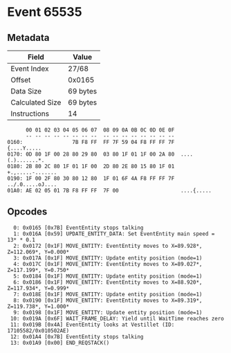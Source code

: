# Event 65535

## Metadata

| Field           | Value    |
|-----------------|----------|
| Event Index     | 27/68    |
| Offset          | 0x0165   |
| Data Size       | 69 bytes |
| Calculated Size | 69 bytes |
| Instructions    | 14       |

```
      00 01 02 03 04 05 06 07  08 09 0A 0B 0C 0D 0E 0F
      -- -- -- -- -- -- -- --  -- -- -- -- -- -- -- --
0160:                7B F8 FF  FF 7F 59 04 F8 FF FF 7F       {....Y.....
0170: 0D 80 1F 00 28 80 29 80  03 80 1F 01 1F 00 2A 80  ....(.).......*.
0180: 2B 80 2C 80 1F 01 1F 00  2D 80 2E 80 15 80 1F 01  +.,.....-.......
0190: 1F 00 2F 80 30 80 12 80  1F 01 6F 4A F8 FF FF 7F  ../.0.....oJ....
01A0: AE 02 05 01 7B F8 FF FF  7F 00                    ....{.....      
```

## Opcodes

```
  0: 0x0165 [0x7B] EventEntity stops talking
  1: 0x016A [0x59] UPDATE_ENTITY_DATA: Set EventEntity main speed = 13* * 0.1
  2: 0x0172 [0x1F] MOVE_ENTITY: EventEntity moves to X=89.928*, Z=112.069*, Y=0.000*
  3: 0x017A [0x1F] MOVE_ENTITY: Update entity position (mode=1)
  4: 0x017C [0x1F] MOVE_ENTITY: EventEntity moves to X=89.027*, Z=117.199*, Y=0.750*
  5: 0x0184 [0x1F] MOVE_ENTITY: Update entity position (mode=1)
  6: 0x0186 [0x1F] MOVE_ENTITY: EventEntity moves to X=88.920*, Z=117.934*, Y=0.999*
  7: 0x018E [0x1F] MOVE_ENTITY: Update entity position (mode=1)
  8: 0x0190 [0x1F] MOVE_ENTITY: EventEntity moves to X=89.319*, Z=119.738*, Y=1.000*
  9: 0x0198 [0x1F] MOVE_ENTITY: Update entity position (mode=1)
 10: 0x019A [0x6F] WAIT_FRAME_DELAY: Yield until WaitTime reaches zero
 11: 0x019B [0x4A] EventEntity looks at Vestillet (ID: 17105582/0x010502AE)
 12: 0x01A4 [0x7B] EventEntity stops talking
 13: 0x01A9 [0x00] END_REQSTACK()
```
